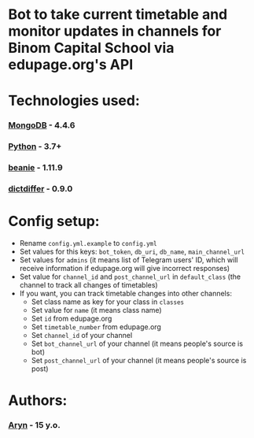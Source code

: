 # Bot to take current timetable and monitor updates in channels for Binom Capital School via edupage.org's API

# Technologies used:
### [MongoDB](https://www.mongodb.com/) - 4.4.6
### [Python](https://www.python.org/) - 3.7+
### [beanie](https://pypi.org/project/beanie/) - 1.11.9
### [dictdiffer](https://pypi.org/project/dictdiffer/) - 0.9.0

# Config setup:
- Rename `config.yml.example` to `config.yml`
- Set values for this keys: `bot_token`, `db_uri`, `db_name`, `main_channel_url`
- Set values for `admins` (it means list of Telegram users' ID, which will receive information if edupage.org will give incorrect responses)
- Set value for `channel_id` and `post_channel_url` in `default_class` (the channel to track all changes of timetables)
- If you want, you can track timetable changes into other channels:
  - Set class name as key for your class in `classes`
  - Set value for `name` (it means class name)
  - Set `id` from edupage.org
  - Set `timetable_number` from edupage.org
  - Set `channel_id` of your channel
  - Set `bot_channel_url` of your channel (it means people's source is bot)
  - Set `post_channel_url` of your channel (it means people's source is post)

# Authors:
### [Aryn](https://t.me/aryn_bots) - 15 y.o.
